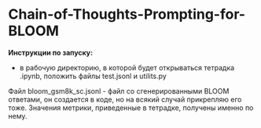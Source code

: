 # Chain-of-Thoughts-Prompting-for-BLOOM

**Инструкции по запуску:**
- в рабочую директорию, в которой будет открываться тетрадка .ipynb, положить файлы test.jsonl и utilits.py

Файл bloom_gsm8k_sc.jsonl - файл со сгенерированными BLOOM ответами, он создается в коде, но на всякий случай прикрепляю его тоже. Значения метрики, приведенные в тетрадке, получены именно по нему.
